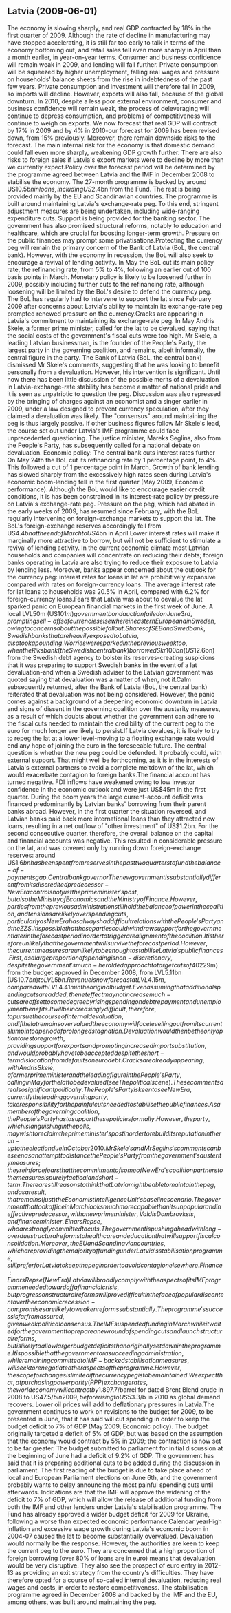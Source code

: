 ## Latvia (2009-06-01)

The economy is slowing sharply, and real GDP contracted by 18% in the first quarter of 2009. Although the rate of decline in manufacturing may have stopped accelerating, it is still far too early to talk in terms of the economy bottoming out, and retail sales fell even more sharply in April than a month earlier, in year-on-year terms. Consumer and business confidence will remain weak in 2009, and lending will fall further. Private consumption will be squeezed by higher unemployment, falling real wages and pressure on households' balance sheets from the rise in indebtedness of the past few years. Private consumption and investment will therefore fall in 2009, so imports will decline. However, exports will also fall, because of the global downturn. In 2010, despite a less poor external environment, consumer and business confidence will remain weak, the process of deleveraging will continue to depress consumption, and problems of competitiveness will continue to weigh on exports. We now forecast that real GDP will contract by 17% in 2009 and by 4% in 2010-our forecast for 2009 has been revised down, from 15% previously. Moreover, there remain downside risks to the forecast. The main internal risk for the economy is that domestic demand could fall even more sharply, weakening GDP growth further. There are also risks to foreign sales if Latvia's export markets were to decline by more than we currently expect.Policy over the forecast period will be determined by the programme agreed between Latvia and the IMF in December 2008 to stabilise the economy. The 27-month programme is backed by around US$10.5bn in loans, including US$2.4bn from the Fund. The rest is being provided mainly by the EU and Scandinavian countries. The programme is built around maintaining Latvia's exchange-rate peg. To this end, stringent adjustment measures are being undertaken, including wide-ranging expenditure cuts. Support is being provided for the banking sector. The government has also promised structural reforms, notably to education and healthcare, which are crucial for boosting longer-term growth. Pressure on the public finances may prompt some privatisations.Protecting the currency peg will remain the primary concern of the Bank of Latvia (BoL, the central bank). However, with the economy in recession, the BoL will also seek to encourage a revival of lending activity. In May the BoL cut its main policy rate, the refinancing rate, from 5% to 4%, following an earlier cut of 100 basis points in March. Monetary policy is likely to be loosened further in 2009, possibly including further cuts to the refinancing rate, although loosening will be limited by the BoL's desire to defend the currency peg. The BoL has regularly had to intervene to support the lat since February 2009 after concerns about Latvia's ability to maintain its exchange-rate peg prompted renewed pressure on the currency.Cracks are appearing in Latvia's commitment to maintaining its exchange-rate peg. In May Andris Skele, a former prime minister, called for the lat to be devalued, saying that the social costs of the government's fiscal cuts were too high. Mr Skele, a leading Latvian businessman, is the founder of the People's Party, the largest party in the governing coalition, and remains, albeit informally, the central figure in the party. The Bank of Latvia (BoL, the central bank) dismissed Mr Skele's comments, suggesting that he was looking to benefit personally from a devaluation. However, his intervention is significant. Until now there has been little discussion of the possible merits of a devaluation in Latvia-exchange-rate stability has become a matter of national pride and it is seen as unpatriotic to question the peg. Discussion was also repressed by the bringing of charges against an economist and a singer earlier in 2009, under a law designed to prevent currency speculation, after they claimed a devaluation was likely. The "consensus" around maintaining the peg is thus largely passive. If other business figures follow Mr Skele's lead, the course set out under Latvia's IMF programme could face unprecedented questioning. The justice minister, Mareks Seglins, also from the People's Party, has subsequently called for a national debate on devaluation.
Economic policy: The central bank cuts interest rates further
On May 24th the BoL cut its refinancing rate by 1 percentage point, to 4%. This followed a cut of 1 percentage point in March. Growth of bank lending has slowed sharply from the excessively high rates seen during Latvia's economic boom-lending fell in the first quarter (May 2009, Economic performance). Although the BoL would like to encourage easier credit conditions, it is has been constrained in its interest-rate policy by pressure on Latvia's exchange-rate peg. Pressure on the peg, which had abated in the early weeks of 2009, has resumed since February, with the BoL regularly intervening on foreign-exchange markets to support the lat. The BoL's foreign-exchange reserves accordingly fell from US$4.4bn at the end of March to US$4bn in April.Lower interest rates will make it marginally more attractive to borrow, but will not be sufficient to stimulate a revival of lending activity. In the current economic climate most Latvian households and companies will concentrate on reducing their debts; foreign banks operating in Latvia are also trying to reduce their exposure to Latvia by lending less. Moreover, banks appear concerned about the outlook for the currency peg: interest rates for loans in lat are prohibitively expansive compared with rates on foreign-currency loans. The average interest rate for lat loans to households was 20.5% in April, compared with 6.2% for foreign-currency loans.Fears that Latvia was about to devalue the lat sparked panic on European financial markets in the first week of June. A local LVL50m (US$101m) government bond auction failed on June 3rd, prompting sell-offs of currencies elsewhere in eastern Europe and in Sweden, owing to concerns about the possible fallout. Shares of SEB and Swedbank, Swedish banks that are heavily exposed to Latvia, also took a pounding. Worries were sparked in the previous week too, when the Riksbank (the Swedish central bank) borrowed Skr100bn (US$12.6bn) from the Swedish debt agency to bolster its reserves-creating suspicions that it was preparing to support Swedish banks in the event of a lat devaluation-and when a Swedish adviser to the Latvian government was quoted saying that devaluation was a matter of when, not if.Calm subsequently returned, after the Bank of Latvia (BoL, the central bank) reiterated that devaluation was not being considered. However, the panic comes against a background of a deepening economic downturn in Latvia and signs of dissent in the governing coalition over the austerity measures, as a result of which doubts about whether the government can adhere to the fiscal cuts needed to maintain the credibility of the current peg to the euro for much longer are likely to persist.If Latvia devalues, it is likely to try to repeg the lat at a lower level-moving to a floating exchange rate would end any hope of joining the euro in the foreseeable future. The central question is whether the new peg could be defended. It probably could, with external support. That might well be forthcoming, as it is in the interests of Latvia's external partners to avoid a complete meltdown of the lat, which would exacerbate contagion to foreign banks.The financial account has turned negative. FDI inflows have weakened owing to low investor confidence in the economic outlook and were just US$45m in the first quarter. During the boom years the large current-account deficit was financed predominantly by Latvian banks' borrowing from their parent banks abroad. However, in the first quarter the situation reversed, and Latvian banks paid back more international loans than they attracted new loans, resulting in a net outflow of "other investment" of US$1.2bn. For the second consecutive quarter, therefore, the overall balance on the capital and financial accounts was negative. This resulted in considerable pressure on the lat, and was covered only by running down foreign-exchange reserves: around US$1.6bn has been spent from reserves in the past two quarters to fund the balance-of-payments gap.Central bank governorThe new government is substantially different from its discredited predecessor-New Era controls not just the prime minister's post, but also the Ministry of Economics and the Ministry of Finance. However, parties from the previous administration still hold the balance of power in the coalition, and tensions are likely over spending cuts, particularly as New Era has always had difficult relations with the People's Party and the ZZS. It is possible that these parties could withdraw support for the government later in the forecast period in order to trigger a realignment of the coalition. It is therefore unlikely that the government will survive the forecast period.However, the current measures are unlikely to be enough to stabilise Latvia's public finances. First, as a large proportion of spending is non-discretionary, despite the government's much-heralded approach to target cuts of 40% in current spending, the effect on net spending is surprisingly small. Under current proposals, total spending is to fall by just LVL113m (US$229m) from the budget approved in December 2008, from LVL5.11bn (US$10.7bn) to LVL5bn. Revenue is now forecast at LVL4.15m, compared with LVL4.41m in the original budget. Even assuming that additional spending cuts are added, the net effect may not increase much-cuts are offset to some degree by rising spending on debt repayment and unemployment benefits.It will be increasingly difficult, therefore, to pursue the course of internal devaluation, and if the lat remains overvalued the economy will face levelling out from its current slump into a period of prolonged stagnation. Devaluation would then be the only option to restore growth, providing support for exports and prompting increased import substitution, and would probably have to be accepted despite the short-term dislocation from defaults on euro debt. Cracks are already appearing, with Andris Skele, a former prime minister and the leading figure in the People's Party, calling in May for the lat to be devalued (see The political scene).These comments are also significant politically. The People's Party is keen to see New Era, currently the leading governing party, take responsibility for the painful cuts needed to stabilise the public finances. As a member of the governing coalition, the People's Party has to support these policies formally. However, the party, which is languishing in the polls, may wish to reclaim the prime minister's post in order to rebuild its reputation in the run-up to the election due in October 2010. Mr Skele's and Mr Seglins's comments can be seen as an attempt to distance the People's Party from the government's austerity measures; they reinforce fears that the commitment of some of New Era's coalition partners to the measures is purely tactical and short-term.There are still reasons to think that Latvia might be able to maintain the peg, and as a result, that remains (just) the Economist Intelligence Unit's baseline scenario. The government that took office in March looks much more capable than its unpopular and ineffective predecessor, with a new prime minister, Valdis Dombrovksis, and finance minister, Einars Repse, who are strongly committed to cuts. The government is pushing ahead with long-overdue structural reforms to healthcare and education that will support fiscal consolidation. Moreover, the EU and Scandinavian countries, which are providing the majority of funding under Latvia's stabilisation programme, still prefer for Latvia to keep the peg in order to avoid contagion elsewhere.Finance: Einars Repse (New Era)Latvia will broadly comply with the aspects of its IMF programme needed to ward off a financial crisis, but progress on structural reforms will prove difficult in the face of popular discontent over the economic recession-compromises are likely to weaken reforms substantially. The programme's success is far from assured, given weak political consensus. The IMF suspended funding in March while it waited for the government to prepare a new round of spending cuts and launch structural reforms, but is likely to allow larger budget deficits than originally set down in the programme. It is possible that the government or a succeeding administration, while remaining committed to IMF-backed stabilisation measures, will seek to renegotiate other aspects of the programme. However, the scope for changes is limited if the currency peg is to be maintained.We expect that, at purchasing power parity (PPP) exchange rates, the world economy will contract by 1.8% in 2009-the worst performance since the second world war-and expand by just 2.1% in 2010. Moreover, there are serious downside risks, most notably from a potential intensification of financial market turbulence causing even more serious disruptions in the real economy. The euro zone, Latvia's largest export market, is forecast to contract by 4.5% in 2009 and by 0.6% in 2010. Estonia, Lithuania, Russia, the UK and Sweden, which are all significant destinations for Latvian exports, will be in recession in 2009. We expect oil prices to fall from an average of US$97.7/barrel for dated Brent Blend crude in 2008 to US$47.5/b in 2009, before rising to US$53.3/b in 2010 as global demand recovers. Lower oil prices will add to deflationary pressures in Latvia.The government continues to work on revisions to the budget for 2009, to be presented in June, that it has said will cut spending in order to keep the budget deficit to 7% of GDP (May 2009, Economic policy). The budget originally targeted a deficit of 5% of GDP, but was based on the assumption that the economy would contract by 5% in 2009; the contraction is now set to be far greater. The budget submitted to parliament for initial discussion at the beginning of June had a deficit of 9.2% of GDP. The government has said that it is preparing additional cuts to be added during the discussion in parliament. The first reading of the budget is due to take place ahead of local and European Parliament elections on June 6th, and the government probably wants to delay announcing the most painful spending cuts until afterwards. Indications are that the IMF will approve the widening of the deficit to 7% of GDP, which will allow the release of additional funding from both the IMF and other lenders under Latvia's stabilisation programme. The Fund has already approved a wider budget deficit for 2009 for Ukraine, following a worse than expected economic performance.Calendar yearHigh inflation and excessive wage growth during Latvia's economic boom in 2004-07 caused the lat to become substantially overvalued. Devaluation would normally be the response. However, the authorities are keen to keep the current peg to the euro. They are concerned that a high proportion of foreign borrowing (over 80% of loans are in euro) means that devaluation would be very disruptive. They also see the prospect of euro entry in 2012-13 as providing an exit strategy from the country's difficulties. They have therefore opted for a course of so-called internal devaluation, reducing real wages and costs, in order to restore competitiveness. The stabilisation programme agreed in December 2008 and backed by the IMF and the EU, among others, was built around maintaining the peg.
